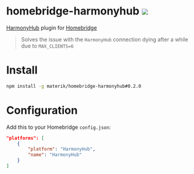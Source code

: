 # homebridge-harmonyhub [![](https://img.shields.io/badge/contact-@thematerik-blue.svg?style=flat-square)](http://twitter.com/thematerik)

[HarmonyHub](http://www.logitech.com/en-us/product/harmony-hub) plugin for [Homebridge](https://github.com/nfarina/homebridge)

> Solves the issue with the `HarmonyHub` connection dying after a while due to `MAX_CLIENTS=6`

# Install

```sh
npm install -g materik/homebridge-harmonyhub#0.2.0
```

# Configuration

Add this to your Homebridge `config.json`:

```json
"platforms": [
    {
        "platform": "HarmonyHub",
        "name": "HarmonyHub"
    }
]
```
